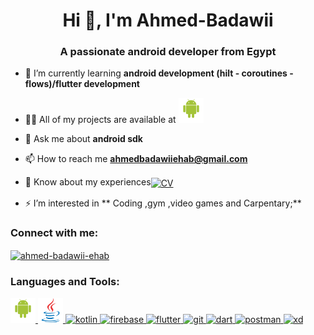 <h1 align="center">Hi 👋, I'm Ahmed-Badawii</h1>
<h3 align="center">A passionate android developer from Egypt</h3>

- 🌱 I’m currently learning **android development (hilt - coroutines - flows)/flutter development**

- 👨‍💻 All of my projects are available at <img src="https://raw.githubusercontent.com/devicons/devicon/master/icons/android/android-original-wordmark.svg" alt="android" width="40" height="40"/>

- 💬 Ask me about **android sdk**

- 📫 How to reach me **ahmedbadawiiehab@gmail.com**

- 📄 Know about my experiences<a href="https://drive.google.com/file/d/1f5mFs5eyKPYPLlayGJXARr7JSjpG_0qn/view?usp=sharing" target="blank"><img align="center" src="https://upload.wikimedia.org/wikipedia/commons/1/12/Google_Drive_icon_%282020%29.svg" alt="CV" height="30" width="40" /></a>


- ⚡ I’m interested in ** Coding ,gym ,video games and Carpentary;**

<h3 align="left">Connect with me:</h3>
<p align="left">
<a href="https://linkedin.com/in/ahmed-badawii-ehab" target="blank"><img align="center" src="https://raw.githubusercontent.com/rahuldkjain/github-profile-readme-generator/master/src/images/icons/Social/linked-in-alt.svg" alt="ahmed-badawii-ehab" height="30" width="40" /></a>
</p>

<h3 align="left">Languages and Tools:</h3>
<p align="left"> <a href="https://developer.android.com" target="_blank" rel="noreferrer"> <img src="https://raw.githubusercontent.com/devicons/devicon/master/icons/android/android-original-wordmark.svg" alt="android" width="40" height="40"/> </a><a href="https://www.java.com" target="_blank" rel="noreferrer"> <img src="https://raw.githubusercontent.com/devicons/devicon/master/icons/java/java-original.svg" alt="java" width="40" height="40"/> </a> <a href="https://kotlinlang.org" target="_blank" rel="noreferrer"> <img src="https://www.vectorlogo.zone/logos/kotlinlang/kotlinlang-icon.svg" alt="kotlin" width="40" height="40"/> </a> <a href="https://firebase.google.com/" target="_blank" rel="noreferrer"> <img src="https://www.vectorlogo.zone/logos/firebase/firebase-icon.svg" alt="firebase" width="40" height="40"/> </a> <a href="https://flutter.dev" target="_blank" rel="noreferrer"> <img src="https://www.vectorlogo.zone/logos/flutterio/flutterio-icon.svg" alt="flutter" width="40" height="40"/> </a> <a href="https://git-scm.com/" target="_blank" rel="noreferrer"> <img src="https://www.vectorlogo.zone/logos/git-scm/git-scm-icon.svg" alt="git" width="40" height="40"/> </a> <a href="https://dart.dev" target="_blank" rel="noreferrer"> <img src="https://www.vectorlogo.zone/logos/dartlang/dartlang-icon.svg" alt="dart" width="40" height="40"/>  </a> <a href="https://postman.com" target="_blank" rel="noreferrer"> <img src="https://www.vectorlogo.zone/logos/getpostman/getpostman-icon.svg" alt="postman" width="40" height="40"/> </a> <a href="https://www.adobe.com/products/xd.html" target="_blank" rel="noreferrer"> <img src="https://cdn.worldvectorlogo.com/logos/adobe-xd.svg" alt="xd" width="40" height="40"/> </a> </p>

